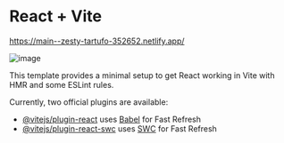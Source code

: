 # React + Vite


https://main--zesty-tartufo-352652.netlify.app/

![image](https://github.com/shravani-09/worldwise/assets/47971634/088fd683-f2f3-4117-9cf3-f60491c64592)


This template provides a minimal setup to get React working in Vite with HMR and some ESLint rules.

Currently, two official plugins are available:

- [@vitejs/plugin-react](https://github.com/vitejs/vite-plugin-react/blob/main/packages/plugin-react/README.md) uses [Babel](https://babeljs.io/) for Fast Refresh
- [@vitejs/plugin-react-swc](https://github.com/vitejs/vite-plugin-react-swc) uses [SWC](https://swc.rs/) for Fast Refresh
